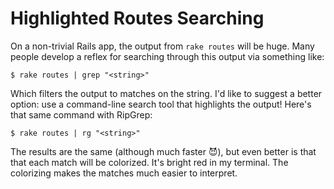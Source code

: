 # Highlighted Routes Searching

On a non-trivial Rails app, the output from `rake routes` will be huge. Many
people develop a reflex for searching through this output via something like:

```
$ rake routes | grep "<string>"
```

Which filters the output to matches on the string. I'd like to suggest a better option: use
a command-line search tool that highlights the output! Here's that same command with RipGrep:

```
$ rake routes | rg "<string>"
```

The results are the same (although much faster 😈), but even better is that
that each match will be colorized. It's bright red in my terminal. The
colorizing makes the matches much easier to interpret.
